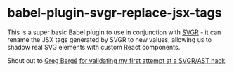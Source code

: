# babel-plugin-svgr-replace-jsx-tags

This is a super basic Babel plugin to use in conjunction with [SVGR](https://react-svgr.com/) - it can rename the JSX tags generated by SVGR to new values, allowing us to shadow real SVG elements with custom React components.

Shout out to [Greg Bergé](https://github.com/gregberge) [for validating my first attempt at a SVGR/AST hack](https://github.com/gregberge/svgr/discussions/681).
